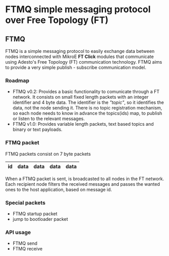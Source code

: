 # FTMQ simple messaging protocol over Free Topology (FT)

## FTMQ

FTMQ is a simple messaging protocol to easily exchange data between nodes interconnected with MikroE **FT Click** modules that communicate using Adesto's Free Topology (FT) communication technology.
FTMQ aims to provide a very simple publish - subscribe communication model.

### Roadmap
- FTMQ v0.2: Provides a basic functionality to comunicate through a FT network.
It consists on small fixed length packets with an integer identifier and 4 byte data.
The identifier is the *"topic"*, so it identifies the data, not the node sending it. There is no topic registration mechanism, so each node needs to know in advance the topics(ids) map, to publish or listen to the relevant messages.
- FTMQ v1.0: Provides variable length packets, text based topics and binary or text payloads.

### FTMQ packet

FTMQ packets consist on 7 byte packets

| id | data | data | data | data |
| :- | :--- | :--- | :--- | :--- |

When a FTMQ packet is sent, is broadcasted to all nodes in the FT network.
Each recipient node filters the received messages and passes the wanted ones to the host application, based on message id.

### Special packets
- FTMQ startup packet
- jump to bootloader packet

### API usage
- FTMQ send
- FTMQ receive
